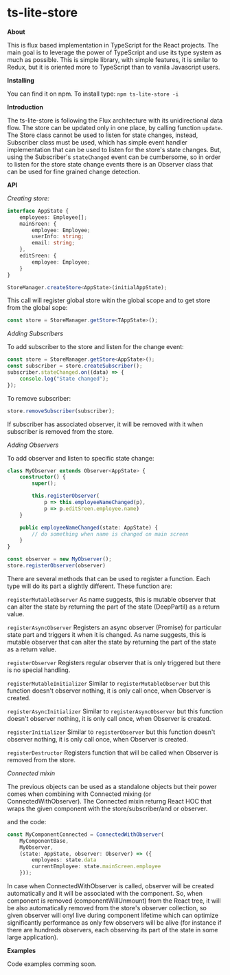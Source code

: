 ts-lite-store
====================================================================

**About**

This is flux based implementation in TypeScript for the React projects. The main goal is to leverage the power of TypeScript and use its type system as much as possible. This is simple library, with simple features, it is smilar to Redux, but it is oriented more to TypeScript than to vanila Javascript users.

**Installing**

You can find it on npm. To install type: `npm ts-lite-store -i`

**Introduction**

The ts-lite-store is following the Flux architecture with its unidirectional data flow. The store can be updated only in one place, by calling function `update`. The Store class cannot be used to listen for state changes, instead, Subscriber class must be used, which has simple event handler implementation that can be used to listen for the store's state changes. But, using the Subscriber's `stateChanged` event can be cumbersome, so in order to listen for the store state change events there is an Observer class that can be used for fine grained change detection.

**API**

*Creating store:*

```TypeScript
interface AppState {
    employees: Employee[];
    mainSreen: {
        employee: Employee;
        userInfo: string;
        email: string;
    },
    editSreen: {
        employee: Employee;
    }
}

StoreManager.createStore<AppState>(initialAppState);
```

This call will register global store witin the global scope and to get store from the global sope:

```TypeScript
const store = StoreManager.getStore<TAppState>();
```

*Adding Subscribers*

To add subscriber to the store and listen for the change event:

```TypeScript
const store = StoreManager.getStore<AppState>();
const subscriber = store.createSubscriber();
subscriber.stateChanged.on((data) => {
    console.log("State changed");
});
```

To remove subscriber:

```TypeScript
store.removeSubscriber(subscriber);
```

If subscriber has associated observer, it will be removed with it when subscriber is removed from the store.

*Adding Observers*

To add observer and listen to specific state change:

```TypeScript
class MyObserver extends Observer<AppState> {
    constructor() {
        super();

        this.registerObserver(
            p => this.employeeNameChanged(p),
            p => p.editSreen.employee.name)
    }

    public employeeNameChanged(state: AppState) {
        // do something when name is changed on main screen
    }
}

const observer = new MyObserver();
store.registerObserver(observer)
```

There are several methods that can be used to register a function. Each type will do its part a slightly different. These function are:

`registerMutableObserver`
As name suggests, this is mutable observer that can alter the state by returning the part of the state (DeepPartil<TState>) as a return value.

`registerAsyncObserver`
Registers an async observer (Promise<void>) for particular state part and triggers it when it is changed. As name suggests, this is mutable observer that can alter the state by returning the part of the state as a return value.

`registerObserver`
Registers regular observer that is only triggered but there is no special handling.

`registerMutableInitializer`
Similar to `registerMutableObserver` but this function doesn't observer nothing, it is only call once, when Observer is created.

`registerAsyncInitializer`
Similar to `registerAsyncObserver` but this function doesn't observer nothing, it is only call once, when Observer is created.

`registerInitializer`
Similar to `registerObserver` but this function doesn't observer nothing, it is only call once, when Observer is created.

`registerDestructor`
Registers function that will be called when Observer is removed from the store.


*Connected mixin*

The previous objects can be used as a standalone objects but their power comes when combining with Connected mixing (or ConnectedWithObserver). The Connected mixin returng React HOC that wraps the given component with the store/subscriber/and or observer.

and the code:

```TypeScript
const MyComponentConnected = ConnectedWithObserver(
    MyComponentBase,
    MyObserver,
    (state: AppState, observer: Observer) => ({
        employees: state.data
        currentEmployee: state.mainScreen.employee
    }));
```

In case when ConnectedWithObserver is called, observer will be created automatically and it will be associated with the component. So, when component is removed (componentWillUnmount) from the React tree, it will be also automatically removed from the store's observer collection, so given observer will onyl live during component lifetime which can optimize significantly performance as only few observers will be alive (for instance if there are hundreds observers, each observing its part of the state in some large application).


**Examples**

Code examples comming soon.
